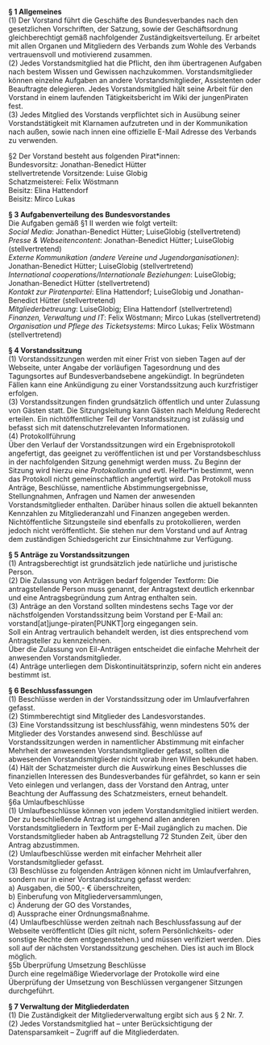   

**§ 1 Allgemeines**  
(1)   Der Vorstand führt die Geschäfte des Bundesverbandes nach den  gesetzlichen Vorschriften, der Satzung, sowie der Geschäftsordnung gleichberechtigt gemäß nachfolgender Zuständigkeitsverteilung. Er arbeitet mit allen Organen und Mitgliedern des Verbands zum Wohle des Verbands vertrauensvoll und motivierend zusammen.   
(2)   Jedes Vorstandsmitglied hat die Pflicht, den ihm  übertragenen Aufgaben nach bestem Wissen und Gewissen nachzukommen. Vorstandsmitglieder können einzelne Aufgaben an andere Vorstandsmitglieder, Assistenten oder Beauftragte delegieren. Jedes  Vorstandsmitglied hält seine Arbeit für den Vorstand in einem laufenden Tätigkeitsbericht im Wiki der jungenPiraten fest.   
(3) Jedes Mitglied des Vorstands verpflichtet sich in Ausübung seiner Vorstandstätigkeit mit Klarnamen aufzutreten und in der  Kommunikation nach außen, sowie nach innen eine offizielle E-Mail  Adresse des Verbands zu verwenden.   

§2 Der Vorstand besteht aus folgenden Pirat*innen:   
   Bundesvorsitz:                     Jonathan-Benedict Hütter  
   stellvertretende Vorsitzende:  Luise Globig  
   Schatzmeisterei:                  Felix Wöstmann  
   Beisitz:                                Elina Hattendorf  
   Beisitz:                                Mirco Lukas  

**§ 3 Aufgabenverteilung des Bundesvorstandes**  
Die Aufgaben gemäß §1 II werden wie folgt verteilt:  
_Social Media_: Jonathan-Benedict Hütter; LuiseGlobig (stellvertretend)  
_Presse & Webseitencontent_: Jonathan-Benedict Hütter; LuiseGlobig (stellvertretend)  
_Externe Kommunikation (andere Vereine und Jugendorganisationen)_: Jonathan-Benedict Hütter; LuiseGlobig (stellvertretend)  
_International cooperations/Internationale Beziehungen_: LuiseGlobig; Jonathan-Benedict Hütter (stellvertretend)  
_Kontakt zur Piratenpartei_: Elina Hattendorf; LuiseGlobig und Jonathan-Benedict Hütter (stellvertretend)  
_Mitgliederbetreuung_: LuiseGlobig; Elina Hattendorf (stellvertretend)  
_Finanzen, Verwaltung und IT_: Felix Wöstmann; Mirco Lukas (stellvertretend)  
_Organisation und Pflege des Ticketsystems_: Mirco Lukas; Felix Wöstmann (stellvertretend)  

**§ 4 Vorstandssitzung**  
(1)  Vorstandssitzungen werden mit einer Frist von sieben Tagen auf der Webseite, unter Angabe der vorläufigen Tagesordnung und des Tagungsortes auf Bundesverbandsebene angekündigt. In begründeten Fällen kann eine Ankündigung zu einer Vorstandssitzung auch kurzfristiger erfolgen.   
(3)  Vorstandssitzungen finden grundsätzlich öffentlich und unter Zulassung von Gästen statt. Die Sitzungsleitung kann Gästen nach Meldung Rederecht erteilen. Ein nichtöffentlicher Teil der Vorstandssitzung ist zulässig und befasst sich mit datenschutzrelevanten Informationen.   
(4) Protokollführung   
Über den Verlauf der Vorstandssitzungen wird ein Ergebnisprotokoll angefertigt, das geeignet zu veröffentlichen ist und per Vorstandsbeschluss in der nachfolgenden Sitzung genehmigt werden muss. Zu Beginn der Sitzung wird hierzu ein*e Protokollant*in und evtl. Helfer*in  bestimmt, wenn das Protokoll nicht gemeinschaftlich  angefertigt wird. Das Protokoll muss Anträge, Beschlüsse, namentliche  Abstimmungsergebnisse, Stellungnahmen, Anfragen und Namen der anwesenden  Vorstandsmitglieder enthalten. Darüber hinaus sollen die aktuell   bekannten Kennzahlen zu Mitgliederanzahl und Finanzen angegeben werden.   
Nichtöffentliche Sitzungsteile sind ebenfalls zu protokollieren, werden jedoch nicht   veröffentlicht. Sie stehen nur dem Vorstand und  auf Antrag dem zuständigen Schiedsgericht zur Einsichtnahme zur Verfügung.   

**§ 5  Anträge zu Vorstandssitzungen**  
(1) Antragsberechtigt ist grundsätzlich jede natürliche und juristische Person.   
(2)   Die Zulassung von Anträgen bedarf folgender Textform: Die antragstellende Person muss genannt, der Antragstext deutlich erkennbar und eine Antragsbegründung zum Antrag enthalten sein.   
(3) Anträge an den Vorstand sollten mindestens sechs Tage vor der nächstfolgenden Vorstandssitzung beim Vorstand per E-Mail an:  vorstand[at]junge-piraten[PUNKT]org eingegangen sein.   
Soll ein Antrag vertraulich behandelt werden, ist dies entsprechend vom Antragsteller zu kennzeichnen.   
Über die Zulassung von Eil-Anträgen entscheidet die einfache Mehrheit der anwesenden Vorstandsmitglieder.   
(4) Anträge unterliegen dem Diskontinuitätsprinzip, sofern nicht ein anderes bestimmt ist.  

**§ 6 Beschlussfassungen**  
(1) Beschlüsse werden in der Vorstandssitzung oder im Umlaufverfahren gefasst.   
(2) Stimmberechtigt sind Mitglieder des Landesvorstandes.   
(3)   Eine Vorstandssitzung ist beschlussfähig, wenn mindestens 50% der Mitglieder des Vorstandes anwesend sind. Beschlüsse auf Vorstandssitzungen werden in namentlicher Abstimmung mit einfacher Mehrheit der anwesenden Vorstandsmitglieder gefasst, sollten die abwesenden Vorstandsmitglieder nicht vorab ihren Willen bekundet haben.  
(4)   Hält der Schatzmeister durch die Auswirkung eines Beschlusses die finanziellen Interessen des Bundesverbandes für gefährdet, so kann er sein Veto einlegen und verlangen, dass der Vorstand den Antrag, unter Beachtung der Auffassung des Schatzmeisters, erneut behandelt.   
§6a Umlaufbeschlüsse  
(1)   Umlaufbeschlüsse können von jedem Vorstandsmitglied initiiert werden. Der zu beschließende Antrag ist umgehend allen anderen Vorstandsmitgliedern in Textform per E-Mail zugänglich zu machen. Die Vorstandsmitglieder haben ab Antragstellung 72 Stunden Zeit, über den Antrag abzustimmen.  
(2) Umlaufbeschlüsse werden mit einfacher Mehrheit aller Vorstandsmitglieder gefasst.   
(3) Beschlüsse zu folgenden Anträgen können nicht im Umlaufverfahren, sondern nur in einer Vorstandssitzung gefasst werden:   
   a) Ausgaben, die 500,- € überschreiten,   
   b) Einberufung von Mitgliederversammlungen,   
   c) Änderung der GO des Vorstandes,   
   d) Aussprache einer Ordnungsmaßnahme.   
(4)   Umlaufbeschlüsse werden zeitnah nach Beschlussfassung auf der Webseite veröffentlicht (Dies gilt nicht, sofern  Persönlichkeits- oder sonstige Rechte dem entgegenstehen.) und müssen verifiziert werden. Dies soll auf der nächsten Vorstandssitzung geschehen. Dies ist auch im Block möglich.   
§5b Überprüfung Umsetzung Beschlüsse   
Durch eine regelmäßige Wiedervorlage der Protokolle wird eine  Überprüfung  der  Umsetzung von Beschlüssen vergangener Sitzungen durchgeführt.   

**§ 7 Verwaltung der Mitgliederdaten**  
(1) Die Zuständigkeit der Mitgliederverwaltung ergibt sich aus § 2 Nr. 7.  
(2) Jedes Vorstandsmitglied hat – unter Berücksichtigung der Datensparsamkeit – Zugriff auf die Mitgliederdaten.

